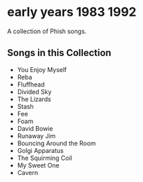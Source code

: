 # early years 1983 1992

A collection of Phish songs.

## Songs in this Collection

- You Enjoy Myself
- Reba
- Fluffhead
- Divided Sky
- The Lizards
- Stash
- Fee
- Foam
- David Bowie
- Runaway Jim
- Bouncing Around the Room
- Golgi Apparatus
- The Squirming Coil
- My Sweet One
- Cavern
